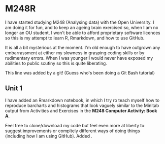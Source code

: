 # M248R
I have started studying M248 (Analysing data) with the Open University. I am doing it for fun, and to keep an ageing brain exercised so, when I am no longer an OU student, I won't be able to afford proprietary software licences so this is my attempt to learn R, Rmarkdown, and how to use GitHub.

It is all a bit mysterious at the moment. I'm old enough to have outgrown any embarrassment at either my slowness in grasping coding skills or by rudimentary errors. When I was younger I would never have exposed my abilities to public scutiny so this is quite liberating.

This line was added by a git! (Guess who's been doing a Git Bash tutorial)

## Unit 1
I have added an Rmarkdown notebook, in which I try ro teach myself how to reproduce barcharts and histograms that look vaguely similar to the Minitab output from Activities and Exercises in the **M248 Computer Activity: Book A**.

Feel free to clone/download my code but feel even more at liberty to suggest improvements or compltely different ways of doing things (including how I am using GitHub).
Added
.
